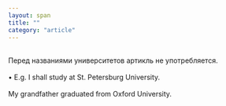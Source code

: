 ```yaml
---
layout: span
title: ""
category: "article"
---
```

<span class="rules"><br>Перед названиями университетов артикль не употребляется.<br><br>
• E.g. I shall study at   St. Petersburg University.<br><br>
My grandfather graduated from  Oxford University.<br></span>
